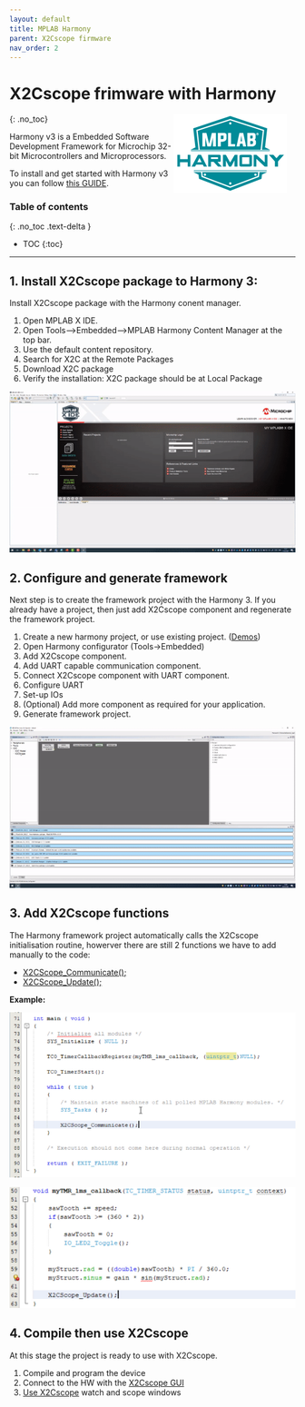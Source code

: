 ```yaml
---
layout: default
title: MPLAB Harmony
parent: X2Cscope firmware
nav_order: 2
---
```


# X2Cscope frimware with Harmony
{: .no_toc}
<a href="https://www.microchip.com/mplab/harmony"><img src="../../images/harmony.png" alt="LOGO" align="right" style="padding-right: 15px" width="200"/></a>

Harmony v3 is a Embedded Software Development Framework for Microchip 32-bit Microcontrollers and Microprocessors.


To install and get started with Harmony v3 you can follow [this GUIDE](https://microchipdeveloper.com/harmony3:mhc-overview).

### Table of contents
{: .no_toc .text-delta }

* TOC
{:toc}



---


## 1. Install X2Cscope package to Harmony 3:

Install X2Cscope package with the Harmony conent manager.

1. Open MPLAB X IDE.
2. Open Tools-->Embedded-->MPLAB Harmony Content Manager at the top bar.
3. Use the default content repository.
4. Search for X2C at the Remote Packages
5. Download X2C package
6. Verify the installation: X2C package should be at Local Package

![HarmonyInstall](/images/Harmony/X2CscopeharmonyInstall.gif)

## 2. Configure and generate framework

Next step is to create the framework project with the Harmony 3. If you already have a project, then just add X2Cscope component and regenerate the framework project.

1. Create a new harmony project, or use existing project. ([Demos](/docs/supportedHW.md))
2. Open Harmony configurator (Tools->Embedded)
3. Add X2Cscope component.
4. Add UART capable communication component.
5. Connect X2Cscope component with UART component.
6. Configure UART
7. Set-up IOs
8. (Optional) Add more component as required for your application.
9. Generate framework project.

![HarmonySetup](/images/Harmony/X2CscopeharmonySetupFramework.gif)

## 3. Add X2Cscope functions

The Harmony framework project automatically calls the X2Cscope initialisation routine, howerver there are still 2 functions we have to add manually to the code:
* [X2CScope_Communicate();](interface_reference.md)
* [X2CScope_Update();](interface_reference.md)

**Example:**

![call_X2CScope_Communicate.png](/images/Harmony/call_X2CScope_Communicate.png)

![call_X2CScope_Communicate.png](/images/Harmony/call_X2CScope_Update.png)

## 4. Compile then use X2Cscope

At this stage the project is ready to use with X2Cscope.

1. Compile and program the device
2. Connect to the HW with the [X2Cscope GUI](/docs/MPLABX_Plugin.md)
3. [Use X2Cscope](/docs/MPLABX_Plugin.md) watch and scope windows